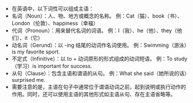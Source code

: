 - 在英语中，以下词性可以组成主语：
- 名词（Noun）：人、物、地方或概念的名称。
  例：Cat（猫）、book（书）、London（伦敦）、happiness（幸福）
- 代词（Pronoun）：用来替代名词的词语。
  例：I（我）、he（他）、they（他们）、it（它）
- 动名词（Gerund）：以 -ing 结尾的动词作名词使用。
  例：Swimming（游泳）is my favorite sport.
- 不定式（Infinitive）：以 to + 动词原形的形式组成的动词短语。
  例：To study（学习）is important for success.
- 从句（Clause）：包含主语和谓语的从句。
  例：What she said（她所说的话）surprised me.
- 需要注意的是，主语在句子中通常位于谓语动词之前，起到说明或执行动作的作用。同时，还可以使用主语的其他形式如主语从句、存在主语省略等。